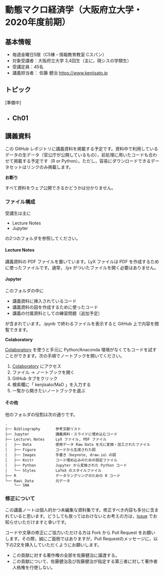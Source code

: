 # 動態マクロ経済学（大阪府立大学・2020年度前期）

## 基本情報

- 毎週金曜日5限（C5棟・情報教育教室 Cスパン）
- 対象受講者：大阪府立大学 3,4回生（主に，現シスの学類生）
- 受講定員：45名
- 講義担当者： 佐藤 健治 <https://www.kenjisato.jp>


## トピック

[準備中]

- Ch01
  - 


## 講義資料

この GitHub レポジトリに講義資料を掲載する予定です。資料中で利用しているデータの生データ（官公庁が公開しているもの），前処理に用いたコードも合わせて掲載する予定です（R or Python）。ただし，容易にダウンロードできるデータセットはリンクのみ掲載します。

**お断り**  

すべて資料をウェブ公開できるかどうかは分かりません。


### ファイル構成

受講生は主に 

- Lecture Notes
- Jupyter

の2つのフォルダを参照してください。

#### Lecture Notes

講義資料の PDF ファイルを置いています。LyX ファイルは PDF を作成するために使ったファイルです。通常，.lyx がついたファイルを開く必要はありません。


#### Jupyter

このフォルダの中に

- 講義資料に挿入されているコード
- 講義資料の図を作成するために使ったコード
- 講義の付属資料としての練習問題（追加予定）

が含まれています。.ipynb で終わるファイルを表示すると GitHub 上で内容を閲覧できます。


**Colaboratory**

[Colaboratory](https://colab.research.google.com/) を使うと手元に Python/Anaconda 環境がなくてもコードを試すことができます。次の手順でノートブックを開いてください。

1. [Colaboratory](https://colab.research.google.com/) にアクセス
1. ファイル → ノートブックを開く
1. GitHub タブをクリック
1. 検索欄に「 kenjisato/MaD 」を入力する
1. 一覧から開きたいノートブックを選ぶ


#### その他

他のフォルダの役割は次の通りです。


    .
    ├── Bibliography       参考文献リスト
    ├── Jupyter            講義資料・スライドに埋め込むコード
    ├── Lecture\ Notes     LyX ファイル, PDF ファイル
    │   ├── Data           使用データ Raw Data を元に変換・加工されたファイル
    │   ├── Figure         コードから生成された図
    │   ├── Images         手書き（keynote, draw.io）の図
    │   ├── Knitr          コード埋め込みのための設定ファイル
    │   ├── Python         Jupyter から変換された Python コード
    │   └── Styles         LaTeX のスタイルファイル
    ├── R                  データラングリングのための R コード
    └── Raw\ Data          元データ
        └── SNA
      
      
### 修正について

この講義ノートは個人的かつ未編集な資料集です。修正すべき内容も多分に含まれていると思います。どうしても放ってはおけないとお考えの方は，[Issue](https://github.com/kenjisato/MaD/issues) でお知らせいただけますと幸いです。

コードや文章の修正にご協力いただける方は Fork から Pull Request をお願いします。その際，誠にご面倒ではありますが，Pull Requestのメッセージに，以下の2文を挿入していただくようにお願いします。

- この貢献に対する著作権の全部を佐藤健治に譲渡する。
- この貢献について、佐藤健治及び佐藤健治が指定する第三者に対して著作者人格権を行使しない。





